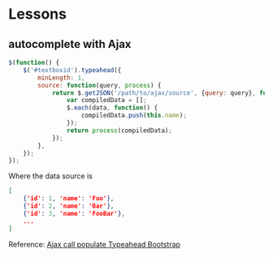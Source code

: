 # Lessons

## autocomplete with Ajax
```js
$(function() {
    $('#textboxid').typeahead({
        minLength: 1,
        source: function(query, process) {
            return $.getJSON('/path/to/ajax/source', {query: query}, function(data) {
                var compiledData = [];
                $.each(data, function() {
                    compiledData.push(this.name);
                });
                return process(compiledData);
            });
        },
    });
});
```
Where the data source is
```json
[
    {'id': 1, 'name': 'Foo'},
    {'id': 2, 'name': 'Bar'},
    {'id': 3, 'name': 'FooBar'},
    ...
]
```

Reference: [Ajax call populate Typeahead Bootstrap](http://stackoverflow.com/questions/12621823/ajax-call-populate-typeahead-bootstrap#answer-12622276)
